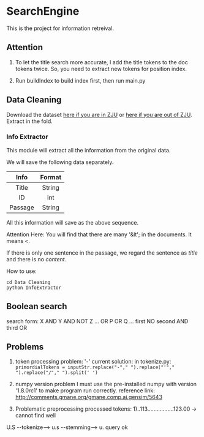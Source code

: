 # SearchEngine
This is the project for information retreival.

## Attention

1. To let the title search more accurate, I add the title tokens to the doc tokens twice.
So, you need to extract new tokens for position index.

2. Run buildIndex to build index first, then run main.py

## Data Cleaning

Download the dataset [here if you are in ZJU](http://10.76.3.76/Reuters.rar) or [here if you are out of ZJU](http://o6y0thkyx.bkt.clouddn.com/Reuters.rar).
Extract in the fold.

### Info Extractor
This module will extract all the information from the original data.

We will save the following data separately.

|Info|Format|
|:--:|:----:|
|Title|String|
|ID | int |
|Passage|String|


All this information will save as the above sequence.


Attention Here: You will find that there are many '&lt'; in the documents. It means <.

If there is only one sentence in the passage, we regard the sentence as *title* and there is no *content*.

How to use:
```
cd Data Cleaning
python InfoExtractor
```

## Boolean search
search form:
X AND Y AND NOT Z ... OR P OR Q ...
first NO
second AND
third OR

## Problems
1. token processing problem: '-'
current solution: 
in tokenize.py:
`primordialTokens = inputStr.replace("-"," ").replace("'"," ").replace("/"," ").split(' ')`

2. numpy version problem
I must use the pre-installed numpy with version '1.8.0rc1' to make program run correctly.
reference link: http://comments.gmane.org/gmane.comp.ai.gensim/5643

3. Problematic preprocessing
processed tokens:
1)..113.................123.00 -> cannot find well

U.S --tokenize--> u.s --stemming--> u.
	query ok
